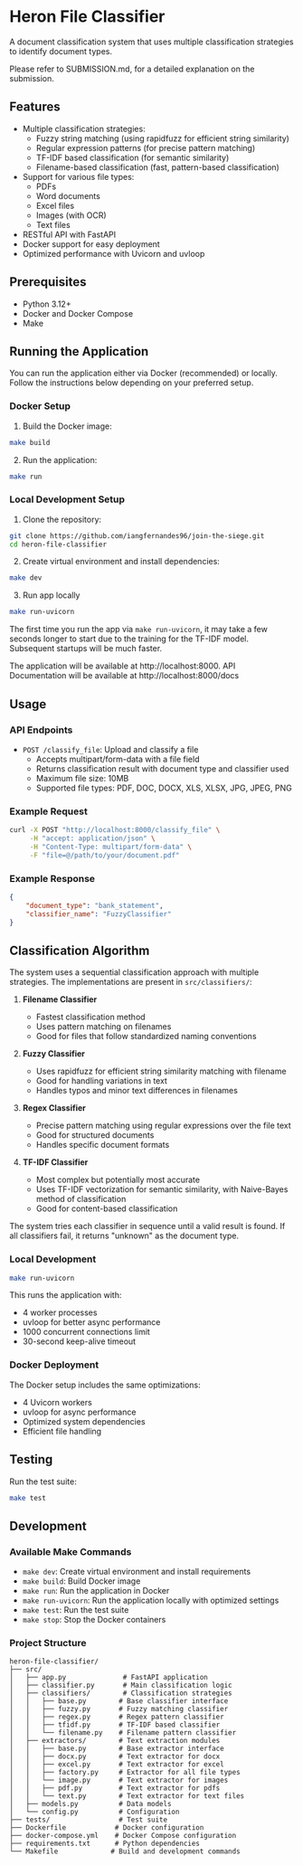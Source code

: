 # Heron File Classifier

A document classification system that uses multiple classification strategies to identify document types.

Please refer to SUBMISSION.md, for a detailed explanation on the submission.

## Features

- Multiple classification strategies:
  - Fuzzy string matching (using rapidfuzz for efficient string similarity)
  - Regular expression patterns (for precise pattern matching)
  - TF-IDF based classification (for semantic similarity)
  - Filename-based classification (fast, pattern-based classification)
- Support for various file types:
  - PDFs
  - Word documents
  - Excel files
  - Images (with OCR)
  - Text files
- RESTful API with FastAPI
- Docker support for easy deployment
- Optimized performance with Uvicorn and uvloop

## Prerequisites

- Python 3.12+
- Docker and Docker Compose
- Make

## Running the Application
You can run the application either via Docker (recommended) or locally. Follow the instructions below depending on your preferred setup.

### Docker Setup

1. Build the Docker image:
```bash
make build
```

2. Run the application:
```bash
make run
```

### Local Development Setup

1. Clone the repository:
```bash
git clone https://github.com/iangfernandes96/join-the-siege.git
cd heron-file-classifier
```

2. Create virtual environment and install dependencies:
```bash
make dev
```

3. Run app locally
```bash
make run-uvicorn
```
The first time you run the app via `make run-uvicorn`, it may take a few seconds longer to start due to the training for the TF-IDF model. Subsequent startups will be much faster.

The application will be available at http://localhost:8000. API Documentation will be available at http://localhost:8000/docs

## Usage

### API Endpoints

- `POST /classify_file`: Upload and classify a file
  - Accepts multipart/form-data with a file field
  - Returns classification result with document type and classifier used
  - Maximum file size: 10MB
  - Supported file types: PDF, DOC, DOCX, XLS, XLSX, JPG, JPEG, PNG

### Example Request

```bash
curl -X POST "http://localhost:8000/classify_file" \
     -H "accept: application/json" \
     -H "Content-Type: multipart/form-data" \
     -F "file=@/path/to/your/document.pdf"
```

### Example Response

```json
{
    "document_type": "bank_statement",
    "classifier_name": "FuzzyClassifier"
}
```

## Classification Algorithm

The system uses a sequential classification approach with multiple strategies. The implementations are present in `src/classifiers/`:

1. **Filename Classifier**
   - Fastest classification method
   - Uses pattern matching on filenames
   - Good for files that follow standardized naming conventions

2. **Fuzzy Classifier**
   - Uses rapidfuzz for efficient string similarity matching with filename
   - Good for handling variations in text
   - Handles typos and minor text differences in filenames

3. **Regex Classifier**
   - Precise pattern matching using regular expressions over the file text
   - Good for structured documents
   - Handles specific document formats

4. **TF-IDF Classifier**
   - Most complex but potentially most accurate
   - Uses TF-IDF vectorization for semantic similarity, with Naive-Bayes method of classification
   - Good for content-based classification

The system tries each classifier in sequence until a valid result is found. If all classifiers fail, it returns "unknown" as the document type.

### Local Development
```bash
make run-uvicorn
```
This runs the application with:
- 4 worker processes
- uvloop for better async performance
- 1000 concurrent connections limit
- 30-second keep-alive timeout

### Docker Deployment
The Docker setup includes the same optimizations:
- 4 Uvicorn workers
- uvloop for async performance
- Optimized system dependencies
- Efficient file handling

## Testing

Run the test suite:
```bash
make test
```

## Development

### Available Make Commands

- `make dev`: Create virtual environment and install requirements
- `make build`: Build Docker image
- `make run`: Run the application in Docker
- `make run-uvicorn`: Run the application locally with optimized settings
- `make test`: Run the test suite
- `make stop`: Stop the Docker containers

### Project Structure

```
heron-file-classifier/
├── src/
│   ├── app.py              # FastAPI application
│   ├── classifier.py       # Main classification logic
│   ├── classifiers/        # Classification strategies
│   │   ├── base.py        # Base classifier interface
│   │   ├── fuzzy.py       # Fuzzy matching classifier
│   │   ├── regex.py       # Regex pattern classifier
│   │   ├── tfidf.py       # TF-IDF based classifier
│   │   └── filename.py    # Filename pattern classifier
│   ├── extractors/        # Text extraction modules
│   │   ├── base.py        # Base extractor interface
│   │   ├── docx.py        # Text extractor for docx
│   │   ├── excel.py       # Text extractor for excel
│   │   ├── factory.py     # Extractor for all file types
│   │   └── image.py       # Text extractor for images
│   │   ├── pdf.py         # Text extractor for pdfs
│   │   └── text.py        # Text extractor for text files
│   ├── models.py          # Data models
│   └── config.py          # Configuration
├── tests/                 # Test suite
├── Dockerfile            # Docker configuration
├── docker-compose.yml    # Docker Compose configuration
├── requirements.txt      # Python dependencies
└── Makefile             # Build and development commands
```
